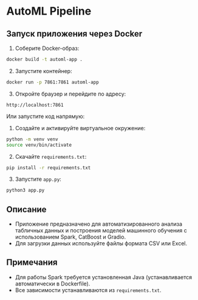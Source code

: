 # AutoML Pipeline

## Запуск приложения через Docker

1. Соберите Docker-образ:

```sh
docker build -t automl-app .
```

2. Запустите контейнер:

```sh
docker run -p 7861:7861 automl-app
```

3. Откройте браузер и перейдите по адресу:

```
http://localhost:7861
```

Или запустите код напрямую:

1. Создайте и активируйте виртуальное окружение:
```sh
python -m venv venv
source venv/bin/activate
```

2. Скачайте `requirements.txt`:
```sh
pip install -r requirements.txt
```

3. Запустите `app.py`:
```sh
python3 app.py
```


## Описание
- Приложение предназначено для автоматизированного анализа табличных данных и построения моделей машинного обучения с использованием Spark, CatBoost и Gradio.
- Для загрузки данных используйте файлы формата CSV или Excel.

## Примечания
- Для работы Spark требуется установленная Java (устанавливается автоматически в Dockerfile).
- Все зависимости устанавливаются из `requirements.txt`.